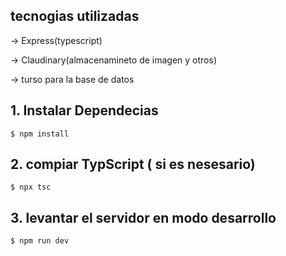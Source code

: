 ## tecnogias utilizadas
-> Express(typescript)

-> Claudinary(almacenamineto de imagen y otros)

-> turso para la base de datos

## 1. Instalar Dependecias
    
```console
$ npm install
```

## 2. compiar TypScript ( si es nesesario)

```console
$ npx tsc
```

## 3. levantar el servidor en modo desarrollo

```console
$ npm run dev
```